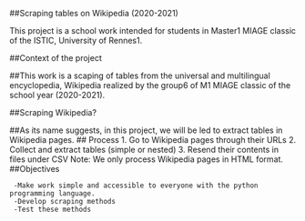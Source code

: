 ##Scraping tables on Wikipedia (2020-2021)

This project is a school work intended for students in Master1 MIAGE classic of the ISTIC, University of Rennes1.

##Context of the project

##This work is a scaping of tables from the universal and multilingual encyclopedia, Wikipedia realized by the group6 of M1 MIAGE classic of the school year (2020-2021).
 
##Scraping Wikipedia?

##As its name suggests, in this project, we will be led to extract tables in Wikipedia pages.
    ## Process
      1. Go to Wikipedia pages through their URLs
      2. Collect and extract tables (simple or nested) 
      3. Resend their contents in files under CSV
      Note: We only process Wikipedia pages in HTML format.
##Objectives 

     -Make work simple and accessible to everyone with the python programming language.
     -Develop scraping methods 
     -Test these methods
